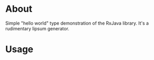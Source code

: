 # About #
Simple "hello world" type demonstration of the RxJava library. It's a rudimentary lipsum generator.

# Usage #
